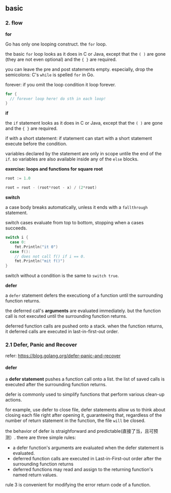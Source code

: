 ## basic 



### 2. flow

**for**

Go has only one looping construct. the `for` loop.

the basic `for` loop looks as it does in C or Java, except that the `( )` are gone (they are not even optional) and the `{ }` are required.

you can leave the pre and post statements empty. especially, drop the semicolons: C's `while` is spelled `for` in Go.

forever: if you omit the loop condition it loop forever. 

```go
for {
  // forever loop here! do sth in each loop!
}
```



**if**

the `if` statement looks as it does in C or Java, except that the `( )` are gone and the `{ }` are required.

if with a short statement: if statement can start with a short statement execute before the condition.

variables declared by the statement are only in scope untile the end of the `if`. so variables are also available inside any of the `else` blocks.



**exercise: loops and functions for square root**

```go
root := 1.0

root = root - (root*root - x) / (2*root)
```



**switch**

a case body breaks automatically, unless it ends with a `fallthrough` statement.

switch cases evaluate from top to bottom, stopping when a cases succeeds.

```go
switch i {
  case 0:
  	fmt.Println("it 0")
  case f():
  	// does not call f() if i == 0.
    fmt.Println("mit f()")
}
```

switch without a condition is the same to `switch true`.



**defer**

a `defer` statement defers the executiong of a function until the surrounding function returns.

the deferred call's **arguments** are evaluated immediately. but the function call is not executed until the surrounding function returns.

deferred function calls are pushed onto a stack. when the function returns, it deferred calls are executed in last-in-first-out order.

### 2.1 Defer, Panic and Recover

refer: https://blog.golang.org/defer-panic-and-recover

#### defer

a **defer statement** pushes a function call onto a list. the list of saved calls is executed after the surrounding function returns. 

defer is commonly used to simplify functions that perform various clean-up actions.

for example, use defer to close file, defer statements allow us to think about closing each file right after opening it, guaranteeing that, regardless of the number of return statement in the function, the file `will` be closed.

the behavior of defer is straighforward and predictable(直接了当，且可预测）. there are three simple rules:

- a defer function's arguments are evaluated when the defer statement is evaluated.
- deferred function calls are executed in Last-in-First-out order after the surrounding function returns
- deferred functions may read and assign to the returning function's named return values.

rule 3 is convenient for modifying the error return code of a function.

